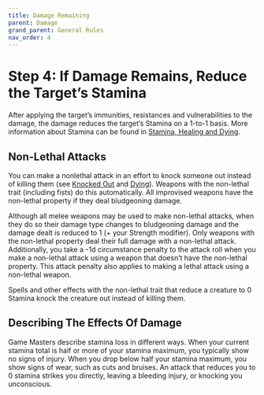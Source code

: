 ```yaml
---
title: Damage Remaining
parent: Damage
grand_parent: General Rules
nav_order: 4
---
```


# Step 4: If Damage Remains, Reduce the Target’s Stamina
After applying the target’s immunities, resistances and vulnerabilities to the damage, the damage reduces the target’s Stamina on a 1-to-1 basis. More information about Stamina can be found in [Stamina, Healing and Dying](https://stormchaserroleplaying.com/stormchaserRPG/General/Stamina/).

## Non-Lethal Attacks
You can make a nonlethal attack in an effort to knock someone out instead of killing them (see [Knocked Out]() and [Dying]()). Weapons with the non-lethal trait (including fists) do this automatically. All improvised weapons have the non-lethal property if they deal bludgeoning damage.

Although all melee weapons may be used to make non-lethal attacks, when they do so their damage type changes to bludgeoning damage and the damage dealt is reduced to 1 (+ your Strength modifier). Only weapons with the non-lethal property deal their full damage with a non-lethal attack. Additionally, you take a -1d circumstance penalty to the attack roll when you make a non-lethal attack using a weapon that doesn’t have the non-lethal property. This attack penalty also applies to making a lethal attack using a non-lethal weapon.

Spells and other effects with the non-lethal trait that reduce a creature to 0 Stamina knock the creature out instead of killing them.

## Describing The Effects Of Damage 
Game Masters describe stamina loss in different ways. When your current stamina total is half or more of your stamina maximum, you typically show no signs of injury. When you drop below half your stamina maximum, you show signs of wear, such as cuts and bruises. An attack that reduces you to 0 stamina strikes you directly, leaving a bleeding injury, or knocking you unconscious.

